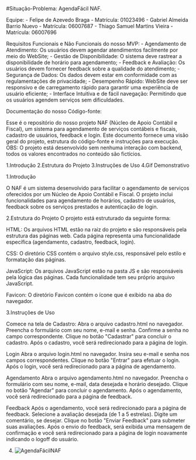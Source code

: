 #Situação-Problema: AgendaFácil NAF.

Equipe:
	- Felipe de Azevedo Braga - Matrícula: 01023496
	- Gabriel Almeida Barrio Nuevo - Matrícula: 06007687
	- Thiago Samuel Martins Vieira - Matrícula: 06007696
 
Requisitos Funcionais e Não Funcionais do nosso MVP:
	- Agendamento de Atendimento: Os usuários devem agendar atendimentos facilmente por meio do WebSite;
	- Gestão de Disponibilidade: O sistema deve rastrear a disponibilidade de horário para agendamento;
	- Feedback e Avaliação: Os usuários devem fornecer feedback sobre a qualidade do atendimento;
	- Segurança de Dados: Os dados devem estar em conformidade com as regulamentações de privacidade;
	- Desempenho Rápido: WebSite deve ser responsivo e de carregamento rápido para garantir uma experiência de usuário eficiente;
	- Interface Intuitiva e de fácil navegação: Permitindo que os usuários agendem serviços sem dificuldades.
	
Documentação do nosso Código-fonte:

Esse é o repositório do nosso projeto NAF (Núcleo de Apoio Contábil e Fiscal), um sistema para agendamento de serviços contábeis e fiscais, cadastro de usuários, feedback e login. Este documento fornece uma visão geral do projeto, estrutura do código-fonte e instruções para execução.
OBS: O projeto está desenvolvido sem nenhuma interação com backend, todos os valores encontrados no conteúdo são fictícios.

1.Introdução
2.Estrutura do Projeto
3.Instruções de Uso
4.Gif Demonstrativo

1.Introdução

O NAF é um sistema desenvolvido para facilitar o agendamento de serviços oferecidos por um Núcleo de Apoio Contábil e Fiscal. O projeto inclui funcionalidades para agendamento de horários, cadastro de usuários, feedback sobre os serviços prestados e autenticação de login.

2.Estrutura do Projeto
O projeto está estruturado da seguinte forma:

HTML: Os arquivos HTML estão na raiz do projeto e são responsáveis pela estrutura das páginas web. Cada página representa uma funcionalidade específica (agendamento, cadastro, feedback, login).

CSS: O diretório CSS contém o arquivo style.css, responsável pelo estilo e formatação das páginas.

JavaScript: Os arquivos JavaScript estão na pasta JS e são responsáveis pela lógica das páginas. Cada funcionalidade tem seu próprio arquivo JavaScript.

Favicon: O diretório Favicon contém o ícone que é exibido na aba do navegador.

3.Instruções de Uso

Comece na tela de Cadastro:
Abra o arquivo cadastro.html no navegador.
Preencha o formulário com seu nome, e-mail e senha.
Confirme a senha no campo correspondente.
Clique no botão "Cadastrar" para concluir o cadastro.
Após o cadastro, você será redirecionado para a página de login.

Login
Abra o arquivo login.html no navegador.
Insira seu e-mail e senha nos campos correspondentes.
Clique no botão "Entrar" para efetuar o login.
Após o login, você será redirecionado para a página de agendamento.

Agendamento
Abra o arquivo agendamento.html no navegador.
Preencha o formulário com seu nome, e-mail, data desejada e horário desejado.
Clique no botão "Agendar" para concluir o agendamento.
Após o agendamento, você será redirecionado para a página de feedback.

Feedback
Após o agendamento, você será redirecionado para a página de feedback.
Selecione a avaliação desejada (de 1 a 5 estrelas).
Digite um comentário, se desejar.
Clique no botão "Enviar Feedback" para submeter suas avaliações.
Após o envio do feedback, será exibida uma mensagem de confirmação e você será redirecionado para a página de login noavamente indicando o logoff do usuário.

4. ![AgendaFácilNAF](https://github.com/felipetech4/MVP/assets/97922422/5d53d360-9e2f-4a7a-91a0-8df6a1b5fb51)
